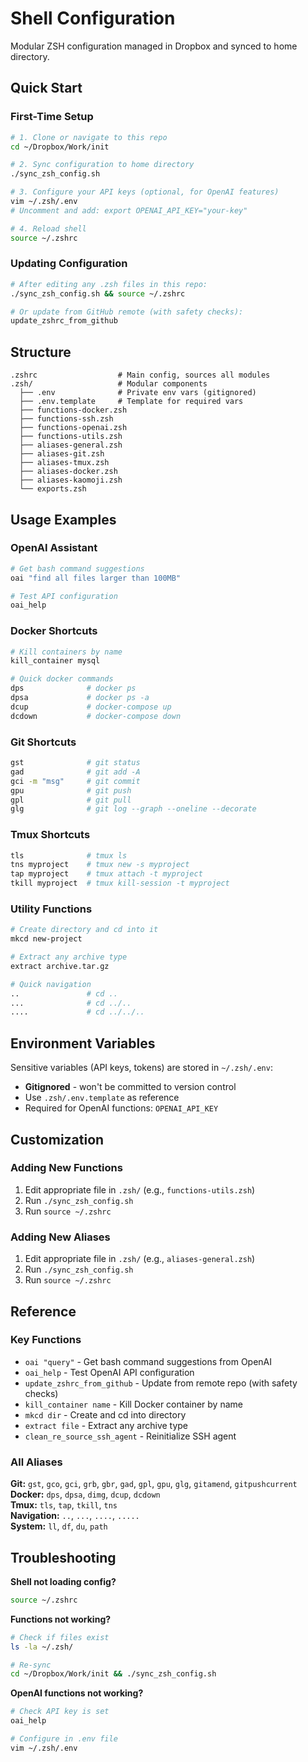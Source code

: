# Shell Configuration

Modular ZSH configuration managed in Dropbox and synced to home directory.

## Quick Start

### First-Time Setup
```bash
# 1. Clone or navigate to this repo
cd ~/Dropbox/Work/init

# 2. Sync configuration to home directory
./sync_zsh_config.sh

# 3. Configure your API keys (optional, for OpenAI features)
vim ~/.zsh/.env
# Uncomment and add: export OPENAI_API_KEY="your-key"

# 4. Reload shell
source ~/.zshrc
```

### Updating Configuration
```bash
# After editing any .zsh files in this repo:
./sync_zsh_config.sh && source ~/.zshrc

# Or update from GitHub remote (with safety checks):
update_zshrc_from_github
```

## Structure

```
.zshrc                  # Main config, sources all modules
.zsh/                   # Modular components
  ├── .env              # Private env vars (gitignored)
  ├── .env.template     # Template for required vars
  ├── functions-docker.zsh
  ├── functions-ssh.zsh
  ├── functions-openai.zsh
  ├── functions-utils.zsh
  ├── aliases-general.zsh
  ├── aliases-git.zsh
  ├── aliases-tmux.zsh
  ├── aliases-docker.zsh
  ├── aliases-kaomoji.zsh
  └── exports.zsh
```

## Usage Examples

### OpenAI Assistant
```bash
# Get bash command suggestions
oai "find all files larger than 100MB"

# Test API configuration
oai_help
```

### Docker Shortcuts
```bash
# Kill containers by name
kill_container mysql

# Quick docker commands
dps              # docker ps
dpsa             # docker ps -a
dcup             # docker-compose up
dcdown           # docker-compose down
```

### Git Shortcuts
```bash
gst              # git status
gad              # git add -A
gci -m "msg"     # git commit
gpu              # git push
gpl              # git pull
glg              # git log --graph --oneline --decorate
```

### Tmux Shortcuts
```bash
tls              # tmux ls
tns myproject    # tmux new -s myproject
tap myproject    # tmux attach -t myproject
tkill myproject  # tmux kill-session -t myproject
```

### Utility Functions
```bash
# Create directory and cd into it
mkcd new-project

# Extract any archive type
extract archive.tar.gz

# Quick navigation
..               # cd ..
...              # cd ../..
....             # cd ../../..
```

## Environment Variables

Sensitive variables (API keys, tokens) are stored in `~/.zsh/.env`:
- **Gitignored** - won't be committed to version control
- Use `.zsh/.env.template` as reference
- Required for OpenAI functions: `OPENAI_API_KEY`

## Customization

### Adding New Functions
1. Edit appropriate file in `.zsh/` (e.g., `functions-utils.zsh`)
2. Run `./sync_zsh_config.sh`
3. Run `source ~/.zshrc`

### Adding New Aliases
1. Edit appropriate file in `.zsh/` (e.g., `aliases-general.zsh`)
2. Run `./sync_zsh_config.sh`
3. Run `source ~/.zshrc`

## Reference

### Key Functions
- `oai "query"` - Get bash command suggestions from OpenAI
- `oai_help` - Test OpenAI API configuration
- `update_zshrc_from_github` - Update from remote repo (with safety checks)
- `kill_container name` - Kill Docker container by name
- `mkcd dir` - Create and cd into directory
- `extract file` - Extract any archive type
- `clean_re_source_ssh_agent` - Reinitialize SSH agent

### All Aliases
**Git:** `gst`, `gco`, `gci`, `grb`, `gbr`, `gad`, `gpl`, `gpu`, `glg`, `gitamend`, `gitpushcurrent`  
**Docker:** `dps`, `dpsa`, `dimg`, `dcup`, `dcdown`  
**Tmux:** `tls`, `tap`, `tkill`, `tns`  
**Navigation:** `..`, `...`, `....`, `.....`  
**System:** `ll`, `df`, `du`, `path`

## Troubleshooting

**Shell not loading config?**
```bash
source ~/.zshrc
```

**Functions not working?**
```bash
# Check if files exist
ls -la ~/.zsh/

# Re-sync
cd ~/Dropbox/Work/init && ./sync_zsh_config.sh
```

**OpenAI functions not working?**
```bash
# Check API key is set
oai_help

# Configure in .env file
vim ~/.zsh/.env
```

